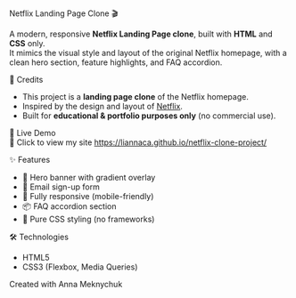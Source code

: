 Netflix Landing Page Clone 🎬

A modern, responsive **Netflix Landing Page clone**, built with **HTML** and **CSS** only.  
It mimics the visual style and layout of the original Netflix homepage, with a clean hero section, feature highlights, and FAQ accordion.

📌 Credits
- This project is a **landing page clone** of the Netflix homepage.
- Inspired by the design and layout of [Netflix](https://www.netflix.com).
- Built for **educational & portfolio purposes only** (no commercial use).

🚀 Live Demo  
🔗 Click to view my site https://liannaca.github.io/netflix-clone-project/ 

✨ Features

- 🎥 Hero banner with gradient overlay
- 💬 Email sign-up form
- 📱 Fully responsive (mobile-friendly)
- 📦 FAQ accordion section
- 🎨 Pure CSS styling (no frameworks)

🛠️ Technologies
- HTML5
- CSS3 (Flexbox, Media Queries)

Created with Anna Meknychuk
